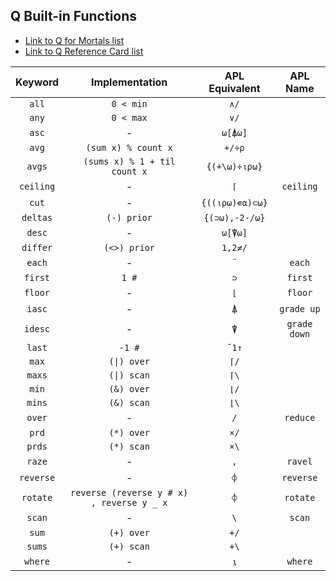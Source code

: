 ## Q Built-in Functions

- [Link to Q for Mortals list](https://code.kx.com/q4m3/A_Built-in_Functions/)
- [Link to Q Reference Card list](https://code.kx.com/q/ref/)

|Keyword|Implementation|APL Equivalent|APL Name|
|:--:|:--:|:--:|:--:|
|`all`|`0 < min`|`∧/`|
|`any`|`0 < max`|`∨/`|
|`asc`|-|`⍵[⍋⍵]`|
|`avg`|`(sum x) % count x`|`+/÷⍴`|
|`avgs`|`(sums x) % 1 + til count x`|`{(+\⍵)÷⍳⍴⍵}`|
|`ceiling`|-|`⌈`|`ceiling`|
|`cut`|-|`{((⍳⍴⍵)∊⍺)⊂⍵}`|
|`deltas`|`(-) prior`|`{(⊃⍵),-2-/⍵}`|
|`desc`|-|`⍵[⍒⍵]`|
|`differ`|`(<>) prior`|`1,2≠/`|
|`each`|-|`¨`|`each`|
|`first`|`1 #`|`⊃`|`first`|
|`floor`|-|`⌊`|`floor`|
|`iasc`|-|`⍋`|`grade up`|
|`idesc`|-|`⍒`|`grade down`|
|`last`|`-1 #`|`¯1↑`|
|`max`|`(\|) over`|`⌈/`|
|`maxs`|`(\|) scan`|`⌈\`|
|`min`|`(&) over`|`⌊/`|
|`mins`|`(&) scan`|`⌊\`|
|`over`|-|`/`|`reduce`|
|`prd`|`(*) over`|`×/`|
|`prds`|`(*) scan`|`×\`|
|`raze`|-|`,`|`ravel`|
|`reverse`|-|`⌽`|`reverse`|
|`rotate`|`reverse (reverse y # x) , reverse y _ x`|`⌽`|`rotate`|
|`scan`|-|`\`|`scan`|
|`sum`|`(+) over`|`+/`|
|`sums`|`(+) scan`|`+\`|
|`where`|-|`⍸`|`where`|
